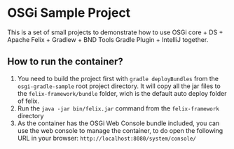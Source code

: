 # OSGi Sample Project 

This is a set of small projects to demonstrate how to use OSGi core + DS + Apache Felix + Gradlew + BND Tools Gradle Plugin + IntelliJ together.


## How to run the container?

1. You need to build the project first with `gradle deployBundles` from the `osgi-gradle-sample` root project directory. It will copy all the jar files to the `felix-framework/bundle` folder, wich is the default auto deploy folder of felix.
1. Run the `java -jar bin/felix.jar` command from the `felix-framework` directory
1. As the container has the OSGi Web Console bundle included, you can use the web console to manage the container, to do open the following URL in your browser: `http://localhost:8080/system/console/`


